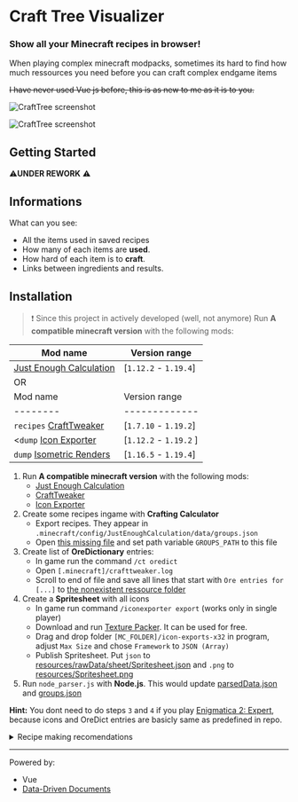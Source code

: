 # Craft Tree Visualizer

### Show all your Minecraft recipes in browser!

When playing complex minecraft modpacks, sometimes its hard to find how much ressources you need before
you can craft complex endgame items

<s>I have never used Vue js before, this is as new to me as it is to you.</s>

![CraftTree screenshot](https://i.imgur.com/pqedJiw.png)

![CraftTree screenshot](https://i.imgur.com/RHDqm0Y.png)

## Getting Started
:warning:**UNDER REWORK**  :warning:
## Informations

What can you see:
- All the items used in saved recipes
- How many of each items are **used**.
- How hard of each item is to **craft**.
- Links between ingredients and results.



## Installation

> ❗ Since this project in actively developed (well, not anymore)
Run **A compatible minecraft version** with the following mods:

|Mod name|Version range|
|--------|-------------|
|[Just Enough Calculation](https://www.curseforge.com/minecraft/mc-mods/just-enough-calculation)|\[`1.12.2` - `1.19.4`\] 
OR|
|Mod name|Version range|
|--------|-------------| |`recipes` [CraftTweaker](https://www.curseforge.com/minecraft/mc-mods/crafttweaker)|\[`1.7.10` - `1.19.4`\]
|`recipes` [CraftTweaker](https://www.curseforge.com/minecraft/mc-mods/crafttweaker)|\[`1.7.10` - `1.19.2`\]
|<`dump` [Icon Exporter](https://www.curseforge.com/minecraft/mc-mods/iconexporter)|\[`1.12.2` - `1.19.2` \]
|`dump` [Isometric Renders](https://www.curseforge.com/minecraft/mc-mods/isometric-renders)|[`1.16.5` - `1.19.4`]                                                   |![isometric-renders-img](https://media.forgecdn.net/avatars/thumbnails/396/251/64/64/637595596561421548.png)|



1. Run **A compatible minecraft version** with the following mods:
    * [Just Enough Calculation](https://www.curseforge.com/minecraft/mc-mods/just-enough-calculation) 
    * [CraftTweaker](https://www.curseforge.com/minecraft/mc-mods/crafttweaker)
    * [Icon Exporter](https://www.curseforge.com/minecraft/mc-mods/iconexporter)
2. Create some recipes ingame with **Crafting Calculator**
    * Export recipes. They appear in `.minecraft/config/JustEnoughCalculation/data/groups.json`
    * Open [this missing file](resources/node_parser.js) and set path variable `GROUPS_PATH` to this file
3. Create list of **OreDictionary** entries:
    * In game run the command `/ct oredict`
    * Open `[.minecraft]/crafttweaker.log`
    * Scroll to end of file and save all lines that start with `Ore entries for [...]` to [the nonexistent ressource folder](resources/rawData/crafttweaker.log)
4. Create a **Spritesheet** with all icons
    * In game run command `/iconexporter export` (works only in single player)
    * Download and run [Texture Packer](https://www.codeandweb.com/texturepacker). It can be used for free.
    * Drag and drop folder `[MC_FOLDER]/icon-exports-x32` in program, adjust `Max Size` and chose `Framework` to `JSON (Array)`
    * Publish Spritesheet. Put `json` to [resources/rawData/sheet/Spritesheet.json](resources/rawData/sheet/Spritesheet.json) and `.png` to [resources/Spritesheet.png](resources/Spritesheet.png)
5. Run `node_parser.js` with **Node.js**. This would update [parsedData.json](resources/parsedData.json) and [groups.json](resources/groups.json)

**Hint:**
You dont need to do steps `3` and `4` if you play [Enigmatica 2: Expert](https://www.curseforge.com/minecraft/modpacks/enigmatica2expert), because icons and OreDict entries are basicly same as predefined in repo.

<details>
<summary>Recipe making recomendations</summary>

* Use most **common** ingredients. For example better to craft pistons from copper plates
      <img src="https://i.imgur.com/Cezj7Vo.png" width=300>
* Adds variants with better yields of recipes, avaliable in the **progression** tab.

For example, wood planks should be proccessed in machines with a x6 yield instead of x2, and metal plates should be made from 1 ingot, not 2
  <img src="https://i.imgur.com/TAwwU24.png" width=300>
* Move press molds and other not actually comsumed items to **catalysts** section
  <img src="https://i.imgur.com/lLBtFah.png" width=300>
* It would be cool if you add additional **catalysts** that actualy used in recipe. For example pedestals or energy for charged draconium
  <img src="https://i.imgur.com/T2ykYBP.png" width=300>
* Use **Placeholders** when recipes require more slots than avaliable. TreeVisualizer will automatically replace all placeholders with the required ing
  <img src="https://i.imgur.com/TRafahV.png" width=300>
* Some recipes have no other inputs except time. Make Placeholder for **Ticks**. Also output can be chanced
  <img src="https://i.imgur.com/dsI8jwA.png" width=300>
</details>

---------------
Powered by:

* Vue
* [Data-Driven Documents](https://d3js.org/)


